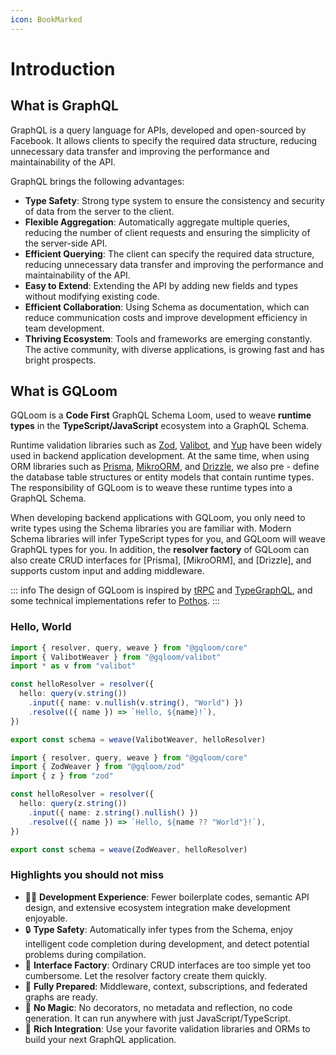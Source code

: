 ```yaml
---
icon: BookMarked
---
```

# Introduction

## What is GraphQL

GraphQL is a query language for APIs, developed and open-sourced by Facebook. It allows clients to specify the required data structure, reducing unnecessary data transfer and improving the performance and maintainability of the API.

GraphQL brings the following advantages:

- **Type Safety**: Strong type system to ensure the consistency and security of data from the server to the client.
- **Flexible Aggregation**: Automatically aggregate multiple queries, reducing the number of client requests and ensuring the simplicity of the server-side API.
- **Efficient Querying**: The client can specify the required data structure, reducing unnecessary data transfer and improving the performance and maintainability of the API.
- **Easy to Extend**: Extending the API by adding new fields and types without modifying existing code.
- **Efficient Collaboration**: Using Schema as documentation, which can reduce communication costs and improve development efficiency in team development.
- **Thriving Ecosystem**: Tools and frameworks are emerging constantly. The active community, with diverse applications, is growing fast and has bright prospects.

## What is GQLoom

GQLoom is a **Code First** GraphQL Schema Loom, used to weave **runtime types** in the **TypeScript/JavaScript** ecosystem into a GraphQL Schema.

Runtime validation libraries such as [Zod](https://zod.dev/), [Valibot](https://valibot.dev/), and [Yup](https://github.com/jquense/yup) have been widely used in backend application development. At the same time, when using ORM libraries such as [Prisma](https://www.prisma.io/), [MikroORM](https://mikro-orm.io/), and [Drizzle](https://orm.drizzle.team/), we also pre - define the database table structures or entity models that contain runtime types.
The responsibility of GQLoom is to weave these runtime types into a GraphQL Schema.

When developing backend applications with GQLoom, you only need to write types using the Schema libraries you are familiar with. Modern Schema libraries will infer TypeScript types for you, and GQLoom will weave GraphQL types for you.
In addition, the **resolver factory** of GQLoom can also create CRUD interfaces for [Prisma], [MikroORM], and [Drizzle], and supports custom input and adding middleware.

::: info
The design of GQLoom is inspired by [tRPC](https://trpc.io/) and [TypeGraphQL](https://typegraphql.com/), and some technical implementations refer to [Pothos](https://pothos-graphql.dev/).
:::

### Hello, World

```ts twoslash tab="valibot"
import { resolver, query, weave } from "@gqloom/core"
import { ValibotWeaver } from "@gqloom/valibot"
import * as v from "valibot"

const helloResolver = resolver({
  hello: query(v.string())
    .input({ name: v.nullish(v.string(), "World") })
    .resolve(({ name }) => `Hello, ${name}!`),
})

export const schema = weave(ValibotWeaver, helloResolver)
```

```ts twoslash tab="zod"
import { resolver, query, weave } from "@gqloom/core"
import { ZodWeaver } from "@gqloom/zod"
import { z } from "zod"

const helloResolver = resolver({
  hello: query(z.string())
    .input({ name: z.string().nullish() })
    .resolve(({ name }) => `Hello, ${name ?? "World"}!`),
})

export const schema = weave(ZodWeaver, helloResolver)
```

### Highlights you should not miss

- 🧑‍💻 **Development Experience**: Fewer boilerplate codes, semantic API design, and extensive ecosystem integration make development enjoyable.
- 🔒 **Type Safety**: Automatically infer types from the Schema, enjoy intelligent code completion during development, and detect potential problems during compilation.
- 🎯 **Interface Factory**: Ordinary CRUD interfaces are too simple yet too cumbersome. Let the resolver factory create them quickly.
- 🔋 **Fully Prepared**: Middleware, context, subscriptions, and federated graphs are ready.
- 🔮 **No Magic**: No decorators, no metadata and reflection, no code generation. It can run anywhere with just JavaScript/TypeScript.
- 🧩 **Rich Integration**: Use your favorite validation libraries and ORMs to build your next GraphQL application.